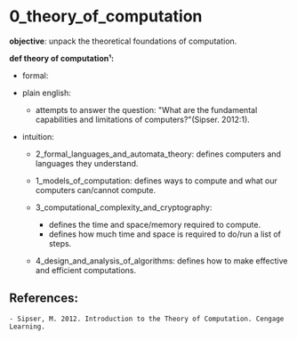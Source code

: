 # 0_theory_of_computation

**objective**: unpack the theoretical foundations of computation. 

**def theory of computation¹:** <br>
- formal:
    

- plain english:
    - attempts to answer the question: "What are the fundamental capabilities and limitations of computers?"(Sipser. 2012:1).



- intuition:
    - 2_formal_languages_and_automata_theory: defines computers and languages they understand.

    - 1_models_of_computation: defines ways to compute and what our computers can/cannot compute.

    - 3_computational_complexity_and_cryptography: 
        - defines the time and space/memory required to compute.
        - defines how much time and space is required to do/run a list of steps.
                        
    - 4_design_and_analysis_of_algorithms: defines how to make effective and efficient computations.
                                    
## References:
    - Sipser, M. 2012. Introduction to the Theory of Computation. Cengage Learning.

